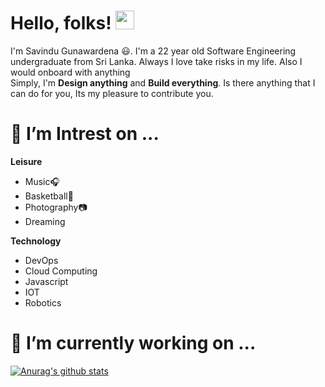 <!--
[![Header]( "Header")](https://some-url.dev/)
-->
# Hello, folks! <img src="https://github.com/savindug/Savindug/blob/main/wave.gif" width="30px">


I'm Savindu Gunawardena 😃. I'm a 22 year old Software Engineering undergraduate from Sri Lanka. Always I love take risks in my life. Also I would onboard with anything  
Simply, I'm **Design anything** and **Build everything**. 
Is there anything that I can do for you, Its my pleasure to contribute you.

# 🔭 I’m Intrest on ...

**Leisure**
- Music🎧
- Basketball🏀
- Photography📷
- Dreaming

**Technology**
- DevOps
- Cloud Computing
- Javascript
- IOT
- Robotics
    
# 🔭 I’m currently working on ...
[![Anurag's github stats](https://github-readme-stats.vercel.app/api?username=savindug)](https://github.com/anuraghazra/github-readme-stats)
<!--
- 🌱 I’m currently learning ...
- 👯 I’m looking to collaborate on ...
- 🤔 I’m looking for help with ...
- 💬 Ask me about ...
- 📫 How to reach me: ...
- 😄 Pronouns: ...
- ⚡ Fun fact: ...
-->


